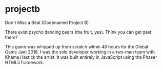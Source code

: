 # projectb

Don't Miss a Beat (Codenamed Project B)

There exist psycho dancing pears (the fruit, yes). Think you can get past them? 

This game was whipped up from scratch within 48 hours for the Global Game Jam 2016. I was the sole developer working in a two-man team with Khama Hastick the artist. It was built entirely in JavaScript using the Phaser HTML5 framework. 
